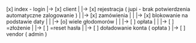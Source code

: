 [x] index - login
 |-> [x] client 
 |    |-> [x] rejestracja ( jupi - brak potwierdzenia automatyczne zalogowanie )
 |    |-> [x] zamówienia
 |    |		 |-> [x] blokowanie na podstawie daty
 |    |		 |-> [o] wiele głodomorów
 |    |		 |-> [ ] opłata 
 |    |		 |-> [ ] =złożenie 
 |    |-> [ ] =reset hasła
 |    |-> [ ] doładowanie konta ( opłata )
 |-> [ ] vendor ( admin ) 